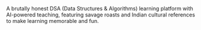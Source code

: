 A brutally honest DSA (Data Structures & Algorithms) learning platform with AI-powered teaching, featuring savage roasts and Indian cultural references to make learning memorable and fun.
